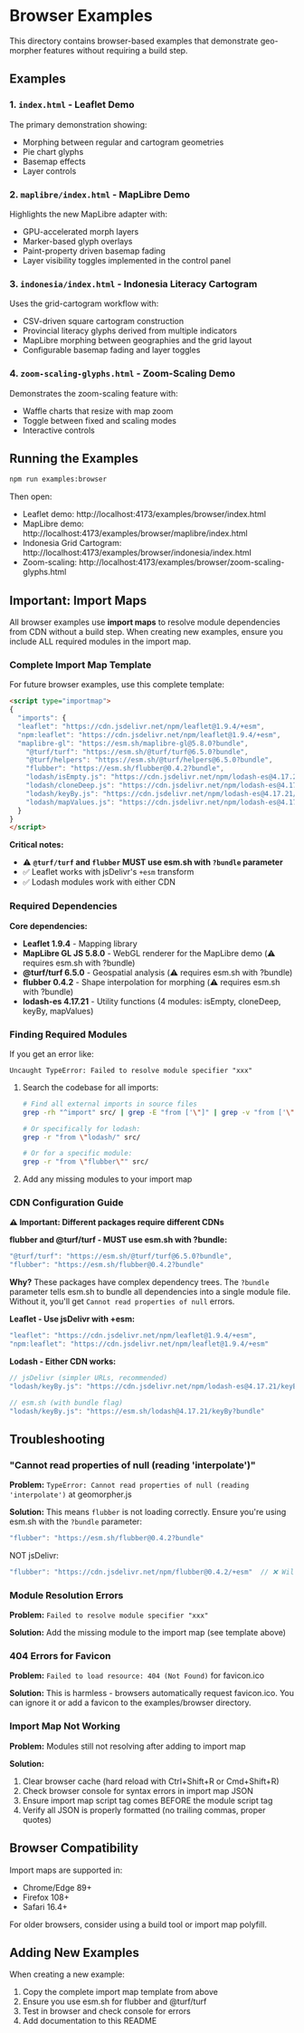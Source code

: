 # Browser Examples

This directory contains browser-based examples that demonstrate geo-morpher features without requiring a build step.

## Examples

### 1. `index.html` - Leaflet Demo
The primary demonstration showing:
- Morphing between regular and cartogram geometries
- Pie chart glyphs
- Basemap effects
- Layer controls

### 2. `maplibre/index.html` - MapLibre Demo
Highlights the new MapLibre adapter with:
- GPU-accelerated morph layers
- Marker-based glyph overlays
- Paint-property driven basemap fading
- Layer visibility toggles implemented in the control panel

### 3. `indonesia/index.html` - Indonesia Literacy Cartogram
Uses the grid-cartogram workflow with:
- CSV-driven square cartogram construction
- Provincial literacy glyphs derived from multiple indicators
- MapLibre morphing between geographies and the grid layout
- Configurable basemap fading and layer toggles

### 4. `zoom-scaling-glyphs.html` - Zoom-Scaling Demo
Demonstrates the zoom-scaling feature with:
- Waffle charts that resize with map zoom
- Toggle between fixed and scaling modes
- Interactive controls

## Running the Examples

```bash
npm run examples:browser
```

Then open:
- Leaflet demo: http://localhost:4173/examples/browser/index.html
- MapLibre demo: http://localhost:4173/examples/browser/maplibre/index.html
- Indonesia Grid Cartogram: http://localhost:4173/examples/browser/indonesia/index.html
- Zoom-scaling: http://localhost:4173/examples/browser/zoom-scaling-glyphs.html

## Important: Import Maps

All browser examples use **import maps** to resolve module dependencies from CDN without a build step. When creating new examples, ensure you include ALL required modules in the import map.

### Complete Import Map Template

For future browser examples, use this complete template:

```html
<script type="importmap">
{
  "imports": {
  "leaflet": "https://cdn.jsdelivr.net/npm/leaflet@1.9.4/+esm",
  "npm:leaflet": "https://cdn.jsdelivr.net/npm/leaflet@1.9.4/+esm",
  "maplibre-gl": "https://esm.sh/maplibre-gl@5.8.0?bundle",
    "@turf/turf": "https://esm.sh/@turf/turf@6.5.0?bundle",
    "@turf/helpers": "https://esm.sh/@turf/helpers@6.5.0?bundle",
    "flubber": "https://esm.sh/flubber@0.4.2?bundle",
    "lodash/isEmpty.js": "https://cdn.jsdelivr.net/npm/lodash-es@4.17.21/isEmpty.js",
    "lodash/cloneDeep.js": "https://cdn.jsdelivr.net/npm/lodash-es@4.17.21/cloneDeep.js",
    "lodash/keyBy.js": "https://cdn.jsdelivr.net/npm/lodash-es@4.17.21/keyBy.js",
    "lodash/mapValues.js": "https://cdn.jsdelivr.net/npm/lodash-es@4.17.21/mapValues.js"
  }
}
</script>
```

**Critical notes:**
- ⚠️ **`@turf/turf` and `flubber` MUST use esm.sh with `?bundle` parameter**
- ✅ Leaflet works with jsDelivr's `+esm` transform  
- ✅ Lodash modules work with either CDN

### Required Dependencies

**Core dependencies:**
- **Leaflet 1.9.4** - Mapping library
- **MapLibre GL JS 5.8.0** - WebGL renderer for the MapLibre demo (⚠️ requires esm.sh with ?bundle)
- **@turf/turf 6.5.0** - Geospatial analysis (⚠️ requires esm.sh with ?bundle)
- **flubber 0.4.2** - Shape interpolation for morphing (⚠️ requires esm.sh with ?bundle)
- **lodash-es 4.17.21** - Utility functions (4 modules: isEmpty, cloneDeep, keyBy, mapValues)

### Finding Required Modules

If you get an error like:
```
Uncaught TypeError: Failed to resolve module specifier "xxx"
```

1. Search the codebase for all imports:
   ```bash
   # Find all external imports in source files
   grep -rh "^import" src/ | grep -E "from ['\"]" | grep -v "from ['\"]\./" | grep -v "from ['\"]\.\." | sort -u
   
   # Or specifically for lodash:
   grep -r "from \"lodash/" src/
   
   # Or for a specific module:
   grep -r "from \"flubber\"" src/
   ```

2. Add any missing modules to your import map

### CDN Configuration Guide

**⚠️ Important: Different packages require different CDNs**

**flubber and @turf/turf - MUST use esm.sh with ?bundle:**
```javascript
"@turf/turf": "https://esm.sh/@turf/turf@6.5.0?bundle",
"flubber": "https://esm.sh/flubber@0.4.2?bundle"
```

**Why?** These packages have complex dependency trees. The `?bundle` parameter tells esm.sh to bundle all dependencies into a single module file. Without it, you'll get `Cannot read properties of null` errors.

**Leaflet - Use jsDelivr with +esm:**
```javascript
"leaflet": "https://cdn.jsdelivr.net/npm/leaflet@1.9.4/+esm",
"npm:leaflet": "https://cdn.jsdelivr.net/npm/leaflet@1.9.4/+esm"
```

**Lodash - Either CDN works:**
```javascript
// jsDelivr (simpler URLs, recommended)
"lodash/keyBy.js": "https://cdn.jsdelivr.net/npm/lodash-es@4.17.21/keyBy.js"

// esm.sh (with bundle flag)
"lodash/keyBy.js": "https://esm.sh/lodash@4.17.21/keyBy?bundle"
```

## Troubleshooting

### "Cannot read properties of null (reading 'interpolate')"

**Problem:** `TypeError: Cannot read properties of null (reading 'interpolate')` at geomorpher.js

**Solution:** This means `flubber` is not loading correctly. Ensure you're using esm.sh with the `?bundle` parameter:
```javascript
"flubber": "https://esm.sh/flubber@0.4.2?bundle"
```

NOT jsDelivr:
```javascript
"flubber": "https://cdn.jsdelivr.net/npm/flubber@0.4.2/+esm"  // ❌ Will not work!
```

### Module Resolution Errors

**Problem:** `Failed to resolve module specifier "xxx"`

**Solution:** Add the missing module to the import map (see template above)

### 404 Errors for Favicon

**Problem:** `Failed to load resource: 404 (Not Found)` for favicon.ico

**Solution:** This is harmless - browsers automatically request favicon.ico. You can ignore it or add a favicon to the examples/browser directory.

### Import Map Not Working

**Problem:** Modules still not resolving after adding to import map

**Solution:** 
1. Clear browser cache (hard reload with Ctrl+Shift+R or Cmd+Shift+R)
2. Check browser console for syntax errors in import map JSON
3. Ensure import map script tag comes BEFORE the module script tag
4. Verify all JSON is properly formatted (no trailing commas, proper quotes)

## Browser Compatibility

Import maps are supported in:
- Chrome/Edge 89+
- Firefox 108+
- Safari 16.4+

For older browsers, consider using a build tool or import map polyfill.

## Adding New Examples

When creating a new example:

1. Copy the complete import map template from above
2. Ensure you use esm.sh for flubber and @turf/turf
3. Test in browser and check console for errors
4. Add documentation to this README
